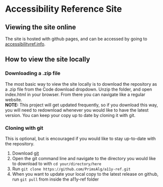 # Accessibility Reference Site
## Viewing the site online
The site is hosted with github pages, and can be accessed by going to [accessibilityref.info](https://accessibilityref.info).
## How to view the site locally
### Downloading a .zip file
The most basic way to view the site locally is to download the repository as a .zip file from the Code download dropdown. Unzip the folder, and open index.html in your browser. From there you can navigate like a regular website.  
**NOTE:** This project will get updated frequently, so if you download this way, you will need to redownload whenever you would like to have the latest version. You can keep your copy up to date by cloning it with git.
### Cloning with git
This is optional, but is encouraged if you would like to stay up-to-date with the repository.
1. Download [git](https://git-scm.com/downloads)
2. Open the git command line and navigate to the directory you would like to download to with `cd your/directory/here`
3. Run `git clone https://github.com/PrimsAlg/a11y-ref.git`
4. When you want to update your local copy to the latest release on github, run `git pull` from inside the a11y-ref folder
